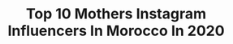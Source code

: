 ---
title: Top 10 Mothers Instagram Influencers In Morocco In 2020
description: >-
  Find top mothers Instagram influencers in Morocco in 2020. Most popular hashtags: #stayhome #love #maroc #staysafe.
platform: Instagram
profiles:
  - username: "sanae.ak"
    fullname: >-
      Sanae 🇲🇦
    location: "Morocco"
    followers: 4588
    engagement: 1727
    commentsToLikes: 0.052215
    avatar: "https://scontent-lhr8-1.cdninstagram.com/v/t51.2885-19/s320x320/82805117_181331803074817_364905721457803264_n.jpg?_nc_ht=scontent-lhr8-1.cdninstagram.com&_nc_ohc=67VGaehE1QYAX-mPq7B&oh=b53bc932a6ea530e44d20bf054ff51ef&oe=5EB8C101"
    verified: false
    hashtags: "#trip, #naturewalk, #annaparischic, #kids"
  - username: "_thisisamina"
    fullname: >-
      AMINA (uh•mee•nah)
    location: "Morocco"
    followers: 77304
    engagement: 772
    commentsToLikes: 0.010182
    avatar: "https://scontent-lhr8-1.cdninstagram.com/v/t51.2885-19/s320x320/80334111_473016150271508_4447146723260760064_n.jpg?_nc_ht=scontent-lhr8-1.cdninstagram.com&_nc_ohc=3BNkiMpOfhcAX9M-VHI&oh=23be0295cd273b85d17d95a89653ce54&oe=5EB9DE1D"
    verified: false
    hashtags: "#visitmorocco, #pltsyle, #boohoobabes, #novababe"
  - username: "yasmine.el.khateib"
    fullname: >-
      Yasmine Elkhateib
    location: "Morocco"
    followers: 1210049
    engagement: 116
    commentsToLikes: 0.019011
    avatar: "https://scontent-ams4-1.cdninstagram.com/v/t51.2885-19/s320x320/69853658_2415694092084031_5696145104385867776_n.jpg?_nc_ht=scontent-ams4-1.cdninstagram.com&_nc_ohc=xA2PFUt0duwAX_6_qCs&oh=92e641fa487458f82a19205f20f3de7c&oe=5EB56488"
    verified: false
    hashtags: "#hope, #bali, #spring, #shrimppasta"
  - username: "hajarmhh"
    fullname: >-
      هاجر محرر • Hajar Moharrar
    location: "Morocco"
    followers: 30325
    engagement: 231
    commentsToLikes: 0.040345
    avatar: "https://scontent-lhr8-1.cdninstagram.com/v/t51.2885-19/s320x320/70461454_705230806647059_7387387789714653184_n.jpg?_nc_ht=scontent-lhr8-1.cdninstagram.com&_nc_ohc=5KX4w03DacQAX_YZ6Bq&oh=cfb6a51daff52a78eb9f55d996551806&oe=5EBD1E8F"
    verified: false
    hashtags: "#tbtsummer2019, #theoa, #nature, #mariecurie"
  - username: "saharyzerouali"
    fullname: >-
      Sahar Zerouali
    location: "Morocco"
    followers: 319287
    engagement: 125
    commentsToLikes: 0.026472
    avatar: "https://scontent-ams4-1.cdninstagram.com/v/t51.2885-19/s320x320/89854232_2597374900498014_145918348490702848_n.jpg?_nc_ht=scontent-ams4-1.cdninstagram.com&_nc_ohc=RkvyqwkRWOEAX9KluaQ&oh=f1a2e01125c0406caae672c9a7a2127c&oe=5EBD3833"
    verified: false
    hashtags: "#homemade, #challenge, #mom, #motheranddaughter"
  - username: "ghitalahmamssiofficial"
    fullname: >-
      Ghita Lahmamssi
    location: "Morocco"
    followers: 190890
    engagement: 56
    commentsToLikes: 0.025549
    avatar: "https://scontent-ams4-1.cdninstagram.com/v/t51.2885-19/s320x320/74665254_513558609263570_1942667803093893120_n.jpg?_nc_ht=scontent-ams4-1.cdninstagram.com&_nc_ohc=1b5FHuS4DNwAX8MzmNS&oh=231b87486a6ebcdf1b11ebce1bfce7d9&oe=5EAA1686"
    verified: true
    hashtags: "#instamoment, #staypositive, #friendship, #beyou"
  - username: "majatomljanovic"
    fullname: >-
      Maja Tomljanovic
    location: "Morocco"
    followers: 25725
    engagement: 767
    commentsToLikes: 0.014210
    avatar: "https://scontent-ams4-1.cdninstagram.com/v/t51.2885-19/s320x320/69540861_511660793000487_3391824712618213376_n.jpg?_nc_ht=scontent-ams4-1.cdninstagram.com&_nc_ohc=gZVvTITOS7sAX-WoMlW&oh=2e19bad5f0a82bb39f52c635a685f742&oe=5EB26CA2"
    verified: false
    hashtags: "#illustrationgram, #illustrationofinstagram, #illustration, #womenofillustration"
  - username: "moroccovintage_"
    fullname: >-
      MOROCCO VINTAGE ❤️✨🧿 🇲🇦
    location: "Morocco"
    followers: 43320
    engagement: 422
    commentsToLikes: 0.009988
    avatar: "https://scontent-amt2-1.cdninstagram.com/v/t51.2885-19/s320x320/91233497_896606604086968_2152801723750547456_n.jpg?_nc_ht=scontent-amt2-1.cdninstagram.com&_nc_ohc=82uBv9OWBFQAX_S22gs&oh=0f4b014e6e66d4d0ccf7b832cd7ef355&oe=5EB5A461"
    verified: false
    hashtags: "#chefchaouen, #royaume, #chleuh, #children"
  - username: "bvb_morocco"
    fullname: >-
      DIE MAROKKANER BORUSSEN 🇲🇦🇩🇪
    location: "Morocco"
    followers: 13092
    engagement: 348
    commentsToLikes: 0.004782
    avatar: "https://scontent-ams4-1.cdninstagram.com/v/t51.2885-19/s320x320/82100010_215707986254461_2886424550709395456_n.jpg?_nc_ht=scontent-ams4-1.cdninstagram.com&_nc_ohc=QvlFwKndQ-YAX8r4CmL&oh=9b43c2d196aa940a1ef5ba4a1e122b73&oe=5EA84CAF"
    verified: false
    hashtags: "#kylianmbappe, #mothersday, #birthdayboy, #nurderbvb"
  - username: "bojanvukadinov"
    fullname: >-
      Bojan Vukadinov
    location: "Morocco"
    followers: 90954
    engagement: 597
    commentsToLikes: 0.004838
    avatar: "https://scontent-lhr8-1.cdninstagram.com/v/t51.2885-19/s320x320/90706393_2877372009158926_2502972950014066688_n.jpg?_nc_ht=scontent-lhr8-1.cdninstagram.com&_nc_ohc=dOuI18vKysMAX98ELEb&oh=97c754e64147b204271a31fa6bd7aba2&oe=5EB93AB5"
    verified: false
    hashtags: "#teslavoda, #tb, #covid, #stayhome"
---
